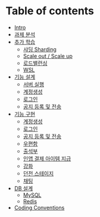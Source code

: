 # Table of contents

* [Intro](README.md)
* [과제 분석](./TaskAnalysis.md)
* [추가 학습](./MoreLearn.md)
    * [샤딩 Sharding](./Sharding.md)
    * [Scale out / Scale up](./Scale.md)
    * [로드밸런싱](./LoadBalancing.md)
    * [WSL](./WSL.md)
* [기능 설계](./Design/README.md)
    * [서버 실행](./Design/ServerRun.md)
    * [계정생성](./Design/CreateAccount.md)
    * [로그인](./Design/Login.md)
    * [공지 등록 및 전송](./Design/Notice.md)
    <!-- * [우편함]()
    * [출석부]()
    * [인앱 결제 아이템 지급]()
    * [강화]()
    * [던전 스테이지]()
    * [채팅]() -->
* [기능 구현](./Implement/README.md)
    * [계정생성]()
    * [로그인]()
    * [공지 등록 및 전송]()
    * [우편함]()
    * [출석부]()
    * [인앱 결제 아이템 지급]()
    * [강화]()
    * [던전 스테이지]()
    * [채팅]()
* [DB 설계](./Database/README.md)
    * [MySQL](./Database/Database.md)
    * [Redis](./Database/Redis.md)
* [Coding Conventions](./CodingConvention.md)